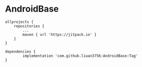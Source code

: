 # AndroidBase

	allprojects {
		repositories {
			...
			maven { url 'https://jitpack.io' }
		}
	}

	dependencies {
            implementation 'com.github.liuan3756:AndroidBase:Tag'
    }